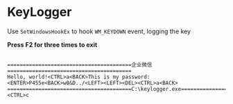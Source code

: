 # KeyLogger

Use `SetWindowsHookEx` to hook `WM_KEYDOWN` event, logging the key

**Press F2 for three times to exit**

```

========================================企业微信========================================
Hello, world!<CTRL>a<BACK>This is my password:<ENTER>P455e<BACK>w0&D../<LEFT><LEFT><DEL><CTRL>a<BACK>
========================================C:\keylogger.exe========================================
<CTRL>c
```

